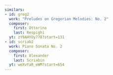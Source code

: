 ```yaml
---
similars:
- id: greg2
  work: "Preludes on Gregorian Melodies: No. 2"
  composer:
  	first: Ottorino
  	last: Respighi
  yt: zY9AHYUy778?start=131
- id: scriab2
  work: Piano Sonata No. 2
  composer:
  	first: Alexander
  	last: Scriabin
  yt: weXvYaR_eWM?start=654
---
```

